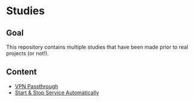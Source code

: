 # Studies

## Goal

This repository contains multiple studies that have been made prior to real projects (or not!).


## Content
- [VPN Passthrough](./vpn-passthrough/)
- [Start & Stop Service Automatically](./start-and-stop-service-automatically/)
